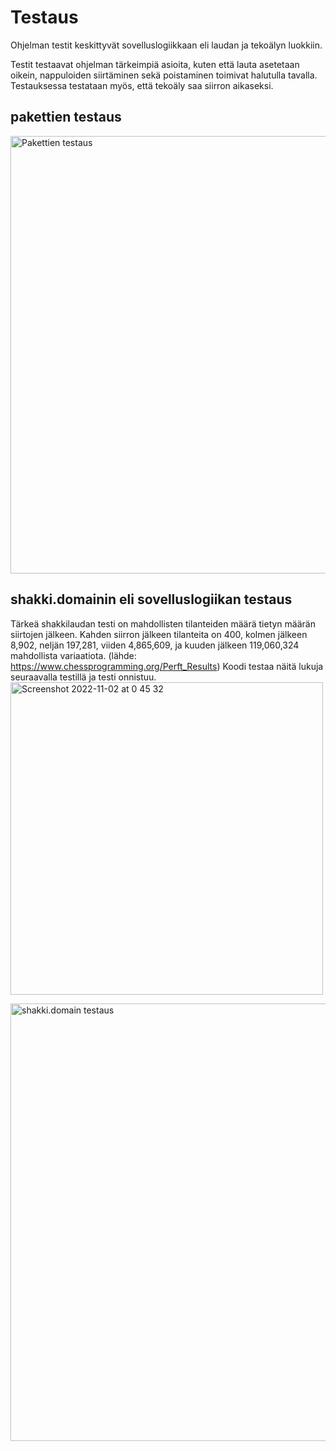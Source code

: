 # Testaus

Ohjelman testit keskittyvät sovelluslogiikkaan eli laudan ja tekoälyn luokkiin. 

Testit testaavat ohjelman tärkeimpiä asioita, kuten että lauta asetetaan oikein, nappuloiden siirtäminen sekä poistaminen toimivat halutulla tavalla. Testauksessa testataan myös, että tekoäly saa siirron aikaseksi.


## pakettien testaus
<img width="700" alt="Pakettien testaus" src="https://user-images.githubusercontent.com/80990021/194730109-36133e7b-271a-4bef-82a2-2390539c99e4.png">

## shakki.domainin eli sovelluslogiikan testaus

Tärkeä shakkilaudan testi on mahdollisten tilanteiden määrä tietyn määrän siirtojen jälkeen. Kahden siirron jälkeen tilanteita on 400, kolmen jälkeen 8,902, neljän 197,281, viiden 4,865,609, ja kuuden jälkeen 119,060,324 mahdollista variaatiota. (lähde: https://www.chessprogramming.org/Perft_Results) 
Koodi testaa näitä lukuja seuraavalla testillä ja testi onnistuu.
<img width="500" alt="Screenshot 2022-11-02 at 0 45 32" src="https://user-images.githubusercontent.com/80990021/199356542-2df5b541-766f-4ffd-b771-698899862549.png">

<img width="700" alt="shakki.domain testaus" src="https://user-images.githubusercontent.com/80990021/194730146-7bd2a4e3-829a-4113-a5f4-7de8f208d9cc.png">
